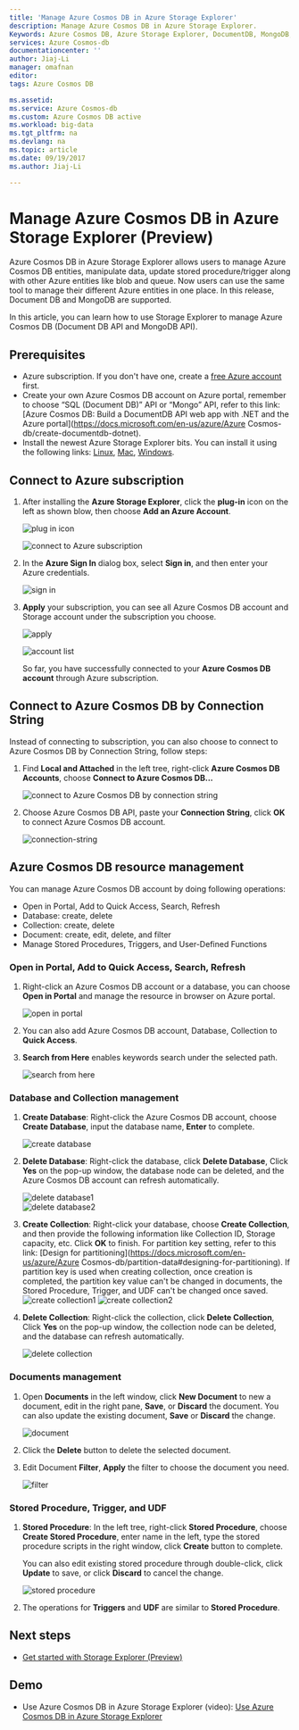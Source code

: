```yaml
---
title: 'Manage Azure Cosmos DB in Azure Storage Explorer'
description: Manage Azure Cosmos DB in Azure Storage Explorer.
Keywords: Azure Cosmos DB, Azure Storage Explorer, DocumentDB, MongoDB, Document DB
services: Azure Cosmos-db
documentationcenter: ''
author: Jiaj-Li 
manager: omafnan
editor: 
tags: Azure Cosmos DB

ms.assetid: 
ms.service: Azure Cosmos-db
ms.custom: Azure Cosmos DB active
ms.workload: big-data
ms.tgt_pltfrm: na
ms.devlang: na
ms.topic: article
ms.date: 09/19/2017
ms.author: Jiaj-Li 

---
```

# Manage Azure Cosmos DB in Azure Storage Explorer (Preview)

Azure Cosmos DB in Azure Storage Explorer allows users to manage Azure Cosmos DB entities, manipulate data, update stored procedure/trigger along with other Azure entities like blob and queue. Now users can use the same tool to manage their different Azure entities in one place. In this release, Document DB and MongoDB are supported.

In this article, you can learn how to use Storage Explorer to manage Azure Cosmos DB (Document DB API and MongoDB API).


## Prerequisites

- Azure subscription. If you don't have one, create a  [free Azure account](https://azure.microsoft.com/en-us/free/) first.
- Create your own Azure Cosmos DB account on Azure portal, remember to choose “SQL (Document DB)” API or “Mongo” API, refer to this link: [Azure Cosmos DB: Build a DocumentDB API web app with .NET and the Azure portal](https://docs.microsoft.com/en-us/azure/Azure Cosmos-db/create-documentdb-dotnet).
- Install the newest Azure Storage Explorer bits. You can install it using the following links: [Linux](https://go.microsoft.com/fwlink/?linkid=858559), [Mac](https://go.microsoft.com/fwlink/?linkid=858561), [Windows](https://go.microsoft.com/fwlink/?linkid=858562).

## Connect to Azure subscription

1. After installing the **Azure Storage Explorer**, click the **plug-in** icon on the left as shown blow, then choose **Add an Azure Account**.
       
   ![plug in icon](./media/tutorial-documentdb-and-mongodb-in-storage-explorer/plug-in-icon.png)

   ![connect to Azure subscription](./media/tutorial-documentdb-and-mongodb-in-storage-explorer/connect-to-azure-subscription.png)

2. In the **Azure Sign In** dialog box, select **Sign in**, and then enter your Azure credentials.

    ![sign in](./media/tutorial-documentdb-and-mongodb-in-storage-explorer/sign-in.png)

3. **Apply** your subscription, you can see all Azure Cosmos DB account and Storage account under the subscription you choose.

    ![apply](./media/tutorial-documentdb-and-mongodb-in-storage-explorer/apply-subscription.png)

    ![account list](./media/tutorial-documentdb-and-mongodb-in-storage-explorer/account-list.png)

    So far, you have successfully connected to your **Azure Cosmos DB account** through Azure subscription.

## Connect to Azure Cosmos DB by Connection String

Instead of connecting to subscription, you can also choose to connect to Azure Cosmos DB by Connection String, follow steps:

1. Find **Local and Attached** in the left tree, right-click **Azure Cosmos DB Accounts**, choose **Connect to Azure Cosmos DB...**

    ![connect to Azure Cosmos DB by connection string](./media/tutorial-documentdb-and-mongodb-in-storage-explorer/connect-to-db-by-connection-string.png)

2. Choose Azure Cosmos DB API, paste your **Connection String**, click **OK** to connect Azure Cosmos DB account.

    ![connection-string](./media/tutorial-documentdb-and-mongodb-in-storage-explorer/connection-string.png)

## Azure Cosmos DB resource management

You can manage Azure Cosmos DB account by doing following operations:
* Open in Portal, Add to Quick Access, Search, Refresh
* Database: create, delete
* Collection: create, delete
* Document: create, edit, delete, and filter
* Manage Stored Procedures, Triggers, and User-Defined Functions

### Open in Portal, Add to Quick Access, Search, Refresh

1. Right-click an Azure Cosmos DB account or a database, you can choose **Open in Portal** and manage the resource in browser on Azure portal.

     ![open in portal](./media/tutorial-documentdb-and-mongodb-in-storage-explorer/open-in-portal.png)

2. You can also add Azure Cosmos DB account, Database, Collection to **Quick Access**.
3. **Search from Here** enables keywords search under the selected path.

    ![search from here](./media/tutorial-documentdb-and-mongodb-in-storage-explorer/search-from-here.png) 

### Database and Collection management

1. **Create Database**: Right-click the Azure Cosmos DB account, choose **Create Database**, input the database name, **Enter** to complete.

    ![create database](./media/tutorial-documentdb-and-mongodb-in-storage-explorer/create-database.png) 
2. **Delete Database**: Right-click the database, click **Delete Database**, Click **Yes** on the pop-up window, the database node can be deleted, and the Azure Cosmos DB account can refresh automatically.

    ![delete database1](./media/tutorial-documentdb-and-mongodb-in-storage-explorer/delete-database1.png)  
    ![delete database2](./media/tutorial-documentdb-and-mongodb-in-storage-explorer/delete-database2.png) 

3. **Create Collection**: Right-click your database, choose **Create Collection**, and then provide the following information like Collection ID, Storage capacity, etc. Click **OK** to finish. For partition key setting, refer to this link:  [Design for partitioning](https://docs.microsoft.com/en-us/azure/Azure Cosmos-db/partition-data#designing-for-partitioning).
If partition key is used when creating collection, once creation is completed, the partition key value can't be changed in documents, the Stored Procedure, Trigger, and UDF can't be changed once saved.
    ![create collection1](./media/tutorial-documentdb-and-mongodb-in-storage-explorer/create-collection.png)
    ![create collection2](./media/tutorial-documentdb-and-mongodb-in-storage-explorer/create-collection2.png) 
4. **Delete Collection**: Right-click the collection, click **Delete Collection**, Click **Yes** on the pop-up window, the collection node can be deleted, and the database can refresh automatically.

    ![delete collection](./media/tutorial-documentdb-and-mongodb-in-storage-explorer/delete-collection.png) 

### Documents management

1. Open **Documents** in the left window, click **New Document** to new a document, edit in the right pane, **Save**, or **Discard** the document. You can also update the existing document, **Save** or **Discard** the change.

    ![document](./media/tutorial-documentdb-and-mongodb-in-storage-explorer/document.png)

2. Click the **Delete** button to delete the selected document.
3. Edit Document **Filter**, **Apply** the filter to choose the document you need.

    ![filter](./media/tutorial-documentdb-and-mongodb-in-storage-explorer/filter.png)

### Stored Procedure, Trigger, and UDF
1. **Stored Procedure**: In the left tree, right-click **Stored Procedure**, choose **Create Stored Procedure**, enter name in the left, type the stored procedure scripts in the right window, click **Create** button to complete. 

    You can also edit existing stored procedure through double-click, click **Update** to save, or click **Discard** to cancel the change.

    ![stored procedure](./media/tutorial-documentdb-and-mongodb-in-storage-explorer/stored-procedure.png)

2. The operations for **Triggers** and **UDF** are similar to **Stored Procedure**.

## Next steps
* [Get started with Storage Explorer (Preview)](https://docs.microsoft.com/en-us/azure/vs-azure-tools-storage-manage-with-storage-explorer)

## Demo
* Use Azure Cosmos DB in Azure Storage Explorer (video): [Use Azure Cosmos DB in Azure Storage Explorer](https://go.microsoft.com/fwlink/?linkid=858710)


